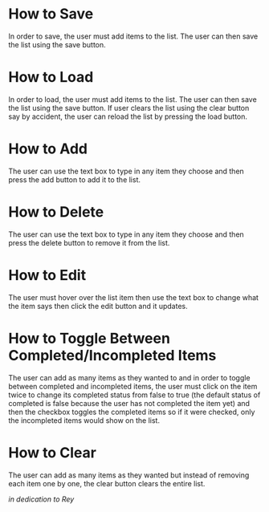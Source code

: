 # How to Save
In order to save, the user must add items to the list. The user can then save the list using the save button.

# How to Load
In order to load, the user must add items to the list. The user can then save the list using the save button. If user clears the list using the clear button say by accident, the user can reload the list by pressing the load button.

# How to Add
The user can use the text box to type in any item they choose and then press the add button to add it to the list. 

# How to Delete
The user can use the text box to type in any item they choose and then press the delete button to remove it from the list. 

# How to Edit
The user must hover over the list item then use the text box to change what the item says then click the edit button and it updates.

# How to Toggle Between Completed/Incompleted Items
The user can add as many items as they wanted to and in order to toggle between completed and incompleted items, the user must click on the item twice to change its completed status from false to true (the default status of completed is false because the user has not completed the item yet) and then the checkbox toggles the completed items so if it were checked, only the incompleted items would show on the list.

# How to Clear
The user can add as many items as they wanted but instead of removing each item one by one, the clear button clears the entire list.

*in dedication to Rey*